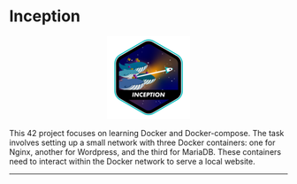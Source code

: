 # Inception

<p align="center">
  <img src="https://github.com/DiAraz/DiAraz/blob/main/42_badges/inceptione.png"/>
</p>

This 42 project focuses on learning Docker and Docker-compose. The task involves setting up a small network with three Docker containers: one for Nginx, another for Wordpress, and the third for MariaDB. These containers need to interact within the Docker network to serve a local website.

---